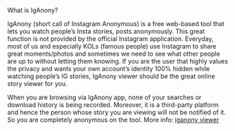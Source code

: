 What is IgAnony?

IgAnony (short call of Instagram Anonymous) is a free web-based tool that lets you watch people’s Insta stories, posts anonymously. This great function is not provided by the official Instagram application. Everyday, most of us and especially KOLs (famous people) use Instagram to share great moments/photos and sometimes we need to see what other people are up to without letting them knowing. If you are the user that highly values the privacy and wants your own account’s identity 100% hidden while watching people’s IG stories, IgAnony viewer should be the great online story viewer for you.

When you are browsing via IgAnony app, none of your searches or download history is being recorded. Moreover, it is a third-party platform and hence the person whose story you are viewing will not be notified of it. So you are completely anonymous on the tool.
More info: [iganony viewer](https://iganonyviewer.com/)
